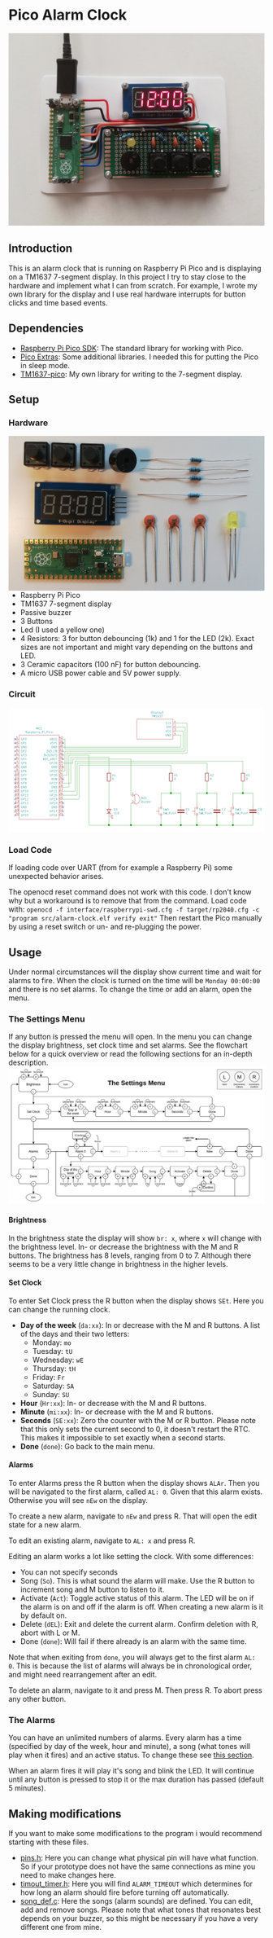 # Pico Alarm Clock

![image](images/showcase.jpg)
## Introduction
This is an alarm clock that is running on Raspberry Pi Pico and is displaying
on a TM1637 7-segment display. In this project I try to stay close to the
hardware and implement what I can from scratch. For example, I wrote my own
library for the display and I use real hardware interrupts for button clicks and
time based events.

## Dependencies
* [Raspberry Pi Pico SDK](https://github.com/raspberrypi/pico-sdk): The
  standard library for working with Pico.
* [Pico Extras](https://github.com/raspberrypi/pico-extras): Some additional
  libraries. I needed this for putting the Pico in sleep mode.
* [TM1637-pico](https://github.com/wahlencraft/TM1637-pico): My own library for
  writing to the 7-segment display.

## Setup
### Hardware

<img style="float: right;" src="images/components.jpg"/>

* Raspberry Pi Pico
* TM1637 7-segment display
* Passive buzzer
* 3 Buttons
* Led (I used a yellow one)
* 4 Resistors: 3 for button debouncing (1k) and 1 for the LED (2k). Exact
  sizes are not important and might vary depending on the buttons and LED.
* 3 Ceramic capacitors (100 nF) for button debouncing.
* A micro USB power cable and 5V power supply.


### Circuit
![image](images/circuit.png)

### Load Code
If loading code over UART (from for example a Raspberry Pi) some unexpected
behavior arises.

The openocd reset command does not work with this code. I don't know why but a
workaround is to remove that from the command. Load code with:
`openocd -f interface/raspberrypi-swd.cfg -f target/rp2040.cfg -c "program src/alarm-clock.elf verify exit"`
Then restart the Pico manually by using a reset switch or un- and re-plugging the
power.

## Usage
Under normal circumstances will the display show current time and wait for
alarms to fire. When the clock is turned on the time will be `Monday 00:00:00`
and there is no set alarms. To change the time or add an alarm, open the menu.
### The Settings Menu
If any button is pressed the menu will open. In the menu you can change the
display brightness, set clock time and set alarms. See the flowchart below for
a quick overview or read the following sections for an in-depth description.
![image](images/MenuFlow.png)
#### Brightness
In the brightness state the display will show `br: x`, where `x` will change with
the brightness level. In- or decrease the brightness with the M and R buttons.
The brightness has 8 levels, ranging from 0 to 7. Although there seems to be
a very little change in brightness in the higher levels.
#### Set Clock
To enter Set Clock press the R button when the display shows `SEt`. Here you
can change the running clock.
- **Day of the week** (`da:xx`): In or decrease with the M and R buttons.
  A list of the days and their two letters:
  - Monday: `mo`
  - Tuesday: `tU`
  - Wednesday: `wE`
  - Thursday: `tH`
  - Friday: `Fr`
  - Saturday: `SA`
  - Sunday: `SU`
- **Hour** (`Hr:xx`): In- or decrease with the M and R buttons.
- **Minute** (`mi:xx`): In- or decrease with the M and R buttons.
- **Seconds** (`SE:xx`): Zero the counter with the M or R button. Please note
  that this only sets the current second to 0, it doesn't restart the RTC. This
  makes it impossible to set exactly when a second starts.
- **Done** (`done`): Go back to the main menu.
#### Alarms
To enter Alarms press the R button when the display shows `ALAr`. Then you will
be navigated to the first alarm, called `AL: 0`. Given that this alarm exists.
Otherwise you will see `nEw` on the display.

To create a new alarm, navigate to `nEw` and press R. That will open the edit
state for a new alarm.

To edit an existing alarm, navigate to `AL: x` and press R.

Editing an alarm works a lot like setting the clock. With some differences:
- You can not specify seconds
- Song (`So`). This is what sound the alarm will make. Use the
  R button to increment song and M button to listen to it.
- Activate (`Act`): Toggle active status of this alarm. The LED will be on if
  the alarm is on and off if the alarm is off. When creating a new alarm is it
  by default on.
- Delete (`dEL`): Exit and delete the current alarm. Confirm deletion with R,
  abort with L or M.
- Done (`done`): Will fail if there already is an alarm with the same time.

Note that when exiting from `done`, you will always get to the first alarm
`AL: 0`. This is because the list of alarms will always be in chronological
order, and might need rearrangement after an edit.

To delete an alarm, navigate to it and press M. Then press R. To abort press
any other button.
### The Alarms
You can have an unlimited numbers of alarms. Every alarm has a time (specified
by day of the week, hour and minute), a song (what tones will play when it
fires) and an active status. To change these see [this section](#alarms).

When an alarm fires it will play it's song and blink the LED. It will continue
until any button is pressed to stop it or the max duration has passed (default
5 minutes).

## Making modifications
If you want to make some modifications to the program i would recommend
starting with these files.

* [pins.h](src/pins.h): Here you can change what physical pin will have what
  function. So if your prototype does not have the same connections as mine you
  need to make changes here.
* [timout_timer.h](src/timeout_timer.h): Here you will find `ALARM_TIMEOUT`
  which determines for how long an alarm should fire before turning off
  automatically.
* [song_def.c](src/song_def.c): Here the songs (alarm sounds) are
  defined. You can edit, add and remove songs. Please note that what tones that
  resonates best depends on your buzzer, so this might be necessary if you have
  a very different one from mine.

